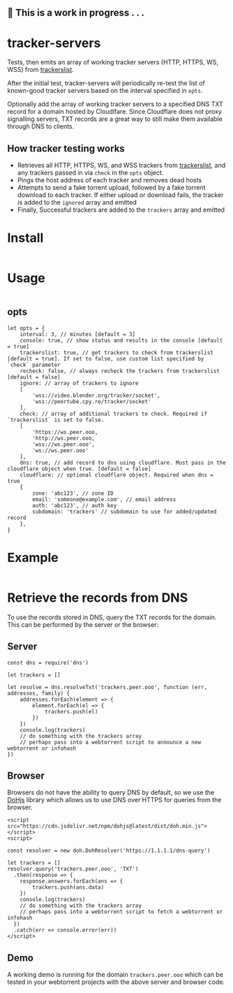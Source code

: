 ## :construction: This is a work in progress . . . 

# tracker-servers
Tests, then emits an array of working tracker servers (HTTP, HTTPS, WS, WSS) from [trackerslist](https://github.com/ngosang/trackerslist). 

After the initial test, tracker-servers will periodically re-test the list of known-good tracker servers based on the interval specified in `opts`.

Optionally add the array of working tracker servers to a specified DNS TXT record for a domain hosted by Cloudlfare. Since Cloudflare does not proxy signalling servers, TXT records are a great way to still make them available through DNS to clients.

## How tracker testing works
- Retrieves all HTTP, HTTPS, WS, and WSS trackers from [trackerslist](https://github.com/ngosang/trackerslist), and any trackers passed in via `check` in the `opts` object.
- Pings the host address of each tracker and removes dead hosts
- Attempts to send a fake torrent upload, followed by a fake torrent download to each tracker. If either upload or download fails, the tracker is added to the `ignored` array and emitted
- Finally, Successful trackers are added to the `trackers` array and emitted

# Install
```

```

# Usage
```

```

## opts
```
let opts = {
    interval: 3, // minutes [default = 3]
    console: true, // show status and results in the console [default = true]
    trackerslist: true, // get trackers to check from trackerslist [default = true]. If set to false, use custom list specified by `check` parameter
    recheck: false, // always recheck the trackers from trackerslist [default = false]
    ignore: // array of trackers to ignore
    [
        'wss://video.blender.org/tracker/socket',
        'wss://peertube.cpy.re/tracker/socket'
    ],
    check: // array of additional trackers to check. Required if `trackerslist` is set to false.
    [
        'https://ws.peer.ooo,
        'http://ws.peer.ooo,
        'wss://ws.peer.ooo',
        'ws://ws.peer.ooo'
    ],
    dns: true, // add record to dns using cloudflare. Must pass in the cloudflare object when true. [default = false]
    cloudflare: // optional cloudflare object. Required when dns = true
    {
        zone: 'abc123', // zone ID
        email: 'someone@example.com', // email address
        auth: 'abc123', // auth key
        subdomain: 'trackers' // subdomain to use for added/updated record
    },
}
```

# Example
```
```

# Retrieve the records from DNS
To use the records stored in DNS, query the TXT records for the domain. This can be performed by the server or the browser:

## Server
```
const dns = require('dns')

let trackers = []

let resolve = dns.resolveTxt('trackers.peer.ooo', function (err, addresses, family) {
    addresses.forEach(element => {
        element.forEach(el => {
            trackers.push(el)
        })
    })
    console.log(trackers)
    // do something with the trackers array
    // perhaps pass into a webtorrent script to announce a new webtorrent or infohash
})
```

## Browser
Browsers do not have the ability to query DNS by default, so we use the [DoHjs](https://github.com/byu-imaal/dohjs) library which allows us to use DNS over HTTPS for queries from the browser.

```
<script src="https://cdn.jsdelivr.net/npm/dohjs@latest/dist/doh.min.js"></script>
<script>

const resolver = new doh.DohResolver('https://1.1.1.1/dns-query')

let trackers = []
resolver.query('trackers.peer.ooo', 'TXT')
  .then(response => {
    response.answers.forEach(ans => {
        trackers.push(ans.data)
    })
    console.log(trackers)
    // do something with the trackers array
    // perhaps pass into a webtorrent script to fetch a webtorrent or infohash
  })
  .catch(err => console.error(err))
</script>
```

## Demo
A working demo is running for the domain `trackers.peer.ooo` which can be tested in your webtorrent projects with the above server and browser code.
